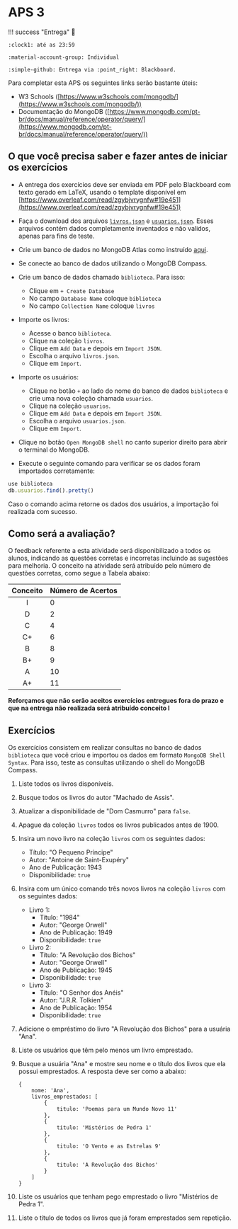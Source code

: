 # APS 3

!!! success "Entrega"
    :date: 
    
    :clock1: até as 23:59

    :material-account-group: Individual

    :simple-github: Entrega via :point_right: Blackboard.
 
Para completar esta APS os seguintes links serão bastante úteis:

- W3 Schools ([https://www.w3schools.com/mongodb/](https://www.w3schools.com/mongodb/))
- Documentação do MongoDB ([https://www.mongodb.com/pt-br/docs/manual/reference/operator/query/](https://www.mongodb.com/pt-br/docs/manual/reference/operator/query/))


## O que você precisa saber e fazer antes de iniciar os exercícios

- A entrega dos exercícios deve ser enviada em PDF pelo Blackboard com texto gerado em LaTeX, usando o template disponível em [https://www.overleaf.com/read/zgybjvrygnfw#19e451](https://www.overleaf.com/read/zgybjvrygnfw#19e451)

- Faça o download dos arquivos [`livros.json`](aps3/livros.json) e [`usuarios.json`](aps3/usuarios.json). Esses arquivos contém dados completamente inventados e não validos, apenas para fins de teste.

- Crie um banco de dados no MongoDB Atlas como instruído [aqui](../aulas/mongo/configuracao.md).

- Se conecte ao banco de dados utilizando o MongoDB Compass.

- Crie um banco de dados chamado `biblioteca`. Para isso:
    - Clique em `+ Create Database`
    - No campo `Database Name` coloque `biblioteca`
    - No campo `Collection Name` coloque `livros`

- Importe os livros:
    - Acesse o banco `biblioteca`.
    - Clique na coleção `livros`.
    - Clique em `Add Data` e depois em `Import JSON`.
    - Escolha o arquivo `livros.json`.
    - Clique em `Import`.

- Importe os usuários:
    - Clique no botão `+` ao lado do nome do banco de dados `biblioteca` e crie uma nova coleção chamada `usuarios`.
    - Clique na coleção `usuarios`.
    - Clique em `Add Data` e depois em `Import JSON`.
    - Escolha o arquivo `usuarios.json`.
    - Clique em `Import`.

- Clique no botão `Open MongoDB shell` no canto superior direito para abrir o terminal do MongoDB.
- Execute o seguinte comando para verificar se os dados foram importados corretamente:

```javascript
use biblioteca
db.usuarios.find().pretty()
```

Caso o comando acima retorne os dados dos usuários, a importação foi realizada com sucesso.

## Como será a avaliação?

O feedback referente a esta atividade será disponibilizado a todos os alunos, indicando as questões corretas e incorretas incluindo as sugestões para melhoria. O conceito na atividade será atribuído pelo número de questões corretas, como segue a Tabela abaixo:

| Conceito | Número de Acertos |
| :------: | :-------- |
|    I     | 0 |
|    D     | 2 |
|    C     | 4 |
|    C+    | 6 |
|    B     | 8 |
|    B+    | 9 |
|    A     | 10 |
|    A+    | 11 |

**Reforçamos que não serão aceitos exercícios entregues fora do prazo e que na entrega não realizada será atribuído conceito I**

## Exercícios

Os exercícios consistem em realizar consultas no banco de dados `biblioteca` que você criou e importou os dados em formato `MongoDB Shell Syntax`. Para isso, teste as consultas utilizando o shell do MongoDB Compass.

1. Liste todos os livros disponíveis.
1. Busque todos os livros do autor "Machado de Assis".
1. Atualizar a disponibilidade de "Dom Casmurro" para `false`.
1. Apague da coleção `livros` todos os livros publicados antes de 1900.
1. Insira um novo livro na coleção `livros` com os seguintes dados:
    - Título: "O Pequeno Príncipe"
    - Autor: "Antoine de Saint-Exupéry"
    - Ano de Publicação: 1943
    - Disponibilidade: `true`
1. Insira com um único comando três novos livros na coleção `livros` com os seguintes dados:
    - Livro 1:
        - Título: "1984"
        - Autor: "George Orwell"
        - Ano de Publicação: 1949
        - Disponibilidade: `true`
    - Livro 2:
        - Título: "A Revolução dos Bichos"
        - Autor: "George Orwell"
        - Ano de Publicação: 1945
        - Disponibilidade: `true`
    - Livro 3:
        - Título: "O Senhor dos Anéis"
        - Autor: "J.R.R. Tolkien"
        - Ano de Publicação: 1954
        - Disponibilidade: `true`
1. Adicione o empréstimo do livro "A Revolução dos Bichos" para a usuária "Ana".
1. Liste os usuários que têm pelo menos um livro emprestado.
1. Busque a usuária "Ana" e mostre seu nome e o título dos livros que ela possui emprestados. A resposta deve ser como a abaixo:

    ```
    {
        nome: 'Ana',
        livros_emprestados: [
            {
                titulo: 'Poemas para um Mundo Novo 11'
            },
            {
                titulo: 'Mistérios de Pedra 1'
            },
            {
                titulo: 'O Vento e as Estrelas 9'
            },
            {
                titulo: 'A Revolução dos Bichos'
            }
        ]
    }
    ```

1. Liste os usuários que tenham pego emprestado o livro "Mistérios de Pedra 1".
1. Liste o título de todos os livros que já foram emprestados sem repetição.